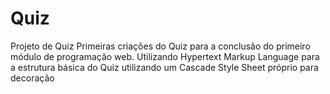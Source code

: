 # Quiz
Projeto de Quiz 
Primeiras criações do Quiz para a conclusão do primeiro módulo de programação web.
Utilizando Hypertext Markup Language para a estrutura básica do Quiz utilizando
um Cascade Style Sheet próprio para decoração